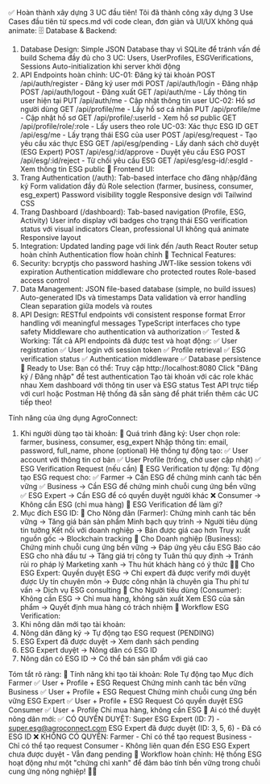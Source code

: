 ✅ Hoàn thành xây dựng 3 UC đầu tiên!
Tôi đã thành công xây dựng 3 Use Cases đầu tiên từ specs.md với code clean, đơn giản và UI/UX không quá animate:
🗄️ Database & Backend:
1. Database Design:
Simple JSON Database thay vì SQLite để tránh vấn đề build
Schema đầy đủ cho 3 UC: Users, UserProfiles, ESGVerifications, Sessions
Auto-initialization khi server khởi động
2. API Endpoints hoàn chỉnh:
UC-01: Đăng ký tài khoản
POST /api/auth/register - Đăng ký user mới
POST /api/auth/login - Đăng nhập
POST /api/auth/logout - Đăng xuất
GET /api/auth/me - Lấy thông tin user hiện tại
PUT /api/auth/me - Cập nhật thông tin user
UC-02: Hồ sơ người dùng
GET /api/profile/me - Lấy hồ sơ cá nhân
PUT /api/profile/me - Cập nhật hồ sơ
GET /api/profile/:userId - Xem hồ sơ public
GET /api/profile/role/:role - Lấy users theo role
UC-03: Xác thực ESG ID
GET /api/esg/me - Lấy trạng thái ESG của user
POST /api/esg/request - Tạo yêu cầu xác thực ESG
GET /api/esg/pending - Lấy danh sách chờ duyệt (ESG Expert)
POST /api/esg/:id/approve - Duyệt yêu cầu ESG
POST /api/esg/:id/reject - Từ chối yêu cầu ESG
GET /api/esg/esg-id/:esgId - Xem thông tin ESG public
🎨 Frontend UI:
1. Trang Authentication (/auth):
Tab-based interface cho đăng nhập/đăng ký
Form validation đầy đủ
Role selection (farmer, business, consumer, esg_expert)
Password visibility toggle
Responsive design với Tailwind CSS
2. Trang Dashboard (/dashboard):
Tab-based navigation (Profile, ESG, Activity)
User info display với badges cho trạng thái
ESG verification status với visual indicators
Clean, professional UI không quá animate
Responsive layout
3. Integration:
Updated landing page với link đến /auth
React Router setup hoàn chỉnh
Authentication flow hoàn chỉnh
🔧 Technical Features:
1. Security:
bcryptjs cho password hashing
JWT-like session tokens với expiration
Authentication middleware cho protected routes
Role-based access control
2. Data Management:
JSON file-based database (simple, no build issues)
Auto-generated IDs và timestamps
Data validation và error handling
Clean separation giữa models và routes
3. API Design:
RESTful endpoints với consistent response format
Error handling với meaningful messages
TypeScript interfaces cho type safety
Middleware cho authentication và authorization
✅ Tested & Working:
Tất cả API endpoints đã được test và hoạt động:
✅ User registration
✅ User login với session token
✅ Profile retrieval
✅ ESG verification status
✅ Authentication middleware
✅ Database persistence
🚀 Ready to Use:
Bạn có thể:
Truy cập http://localhost:8080
Click "Đăng ký / Đăng nhập" để test authentication
Tạo tài khoản với các role khác nhau
Xem dashboard với thông tin user và ESG status
Test API trực tiếp với curl hoặc Postman
Hệ thống đã sẵn sàng để phát triển thêm các UC tiếp theo!





 Tính năng của ứng dụng AgroConnect:
1. Khi người dùng tạo tài khoản:
📝 Quá trình đăng ký:
User chọn role: farmer, business, consumer, esg_expert
Nhập thông tin: email, password, full_name, phone (optional)
Hệ thống tự động tạo:
✅ User account với thông tin cơ bản
✅ User Profile (trống, chờ user cập nhật)
✅ ESG Verification Request (nếu cần)
🔄 ESG Verification tự động:
Tự động tạo ESG request cho:
✅ Farmer → Cần ESG để chứng minh canh tác bền vững
✅ Business → Cần ESG để chứng minh chuỗi cung ứng bền vững
✅ ESG Expert → Cần ESG để có quyền duyệt người khác
❌ Consumer → Không cần ESG (chỉ mua hàng)
🎯 ESG Verification để làm gì?
1. Mục đích ESG ID:
🌱 Cho Nông dân (Farmer):
Chứng minh canh tác bền vững → Tăng giá bán sản phẩm
Minh bạch quy trình → Người tiêu dùng tin tưởng
Kết nối với doanh nghiệp → Bán được giá cao hơn
Truy xuất nguồn gốc → Blockchain tracking
🏢 Cho Doanh nghiệp (Business):
Chứng minh chuỗi cung ứng bền vững → Đáp ứng yêu cầu ESG
Báo cáo ESG cho nhà đầu tư → Tăng giá trị công ty
Tuân thủ quy định → Tránh rủi ro pháp lý
Marketing xanh → Thu hút khách hàng có ý thức
👨‍💼 Cho ESG Expert:
Quyền duyệt ESG → Chỉ expert đã được verify mới duyệt được
Uy tín chuyên môn → Được công nhận là chuyên gia
Thu phí tư vấn → Dịch vụ ESG consulting
🛒 Cho Người tiêu dùng (Consumer):
Không cần ESG → Chỉ mua hàng, không sản xuất
Xem ESG của sản phẩm → Quyết định mua hàng có trách nhiệm
🔄 Workflow ESG Verification:
2. Khi nông dân mới tạo tài khoản:
1. Nông dân đăng ký → Tự động tạo ESG request (PENDING)
2. ESG Expert đã được duyệt → Xem danh sách pending
3. ESG Expert duyệt → Nông dân có ESG ID
4. Nông dân có ESG ID → Có thể bán sản phẩm với giá cao


 Tóm tắt rõ ràng:
🎯 Tính năng khi tạo tài khoản:
Role	Tự động tạo	Mục đích
Farmer	✅ User + Profile + ESG Request	Chứng minh canh tác bền vững
Business	✅ User + Profile + ESG Request	Chứng minh chuỗi cung ứng bền vững
ESG Expert	✅ User + Profile + ESG Request	Có quyền duyệt ESG
Consumer	✅ User + Profile	Chỉ mua hàng, không cần ESG
🔐 Ai có thể duyệt nông dân mới:
✅ CÓ QUYỀN DUYỆT:
Super ESG Expert (ID: 7) - super.esg@agroconnect.com
ESG Expert đã được duyệt (ID: 3, 5, 6) - Đã có ESG ID
❌ KHÔNG CÓ QUYỀN:
Farmer - Chỉ có thể tạo request
Business - Chỉ có thể tạo request
Consumer - Không liên quan đến ESG
ESG Expert chưa được duyệt - Vẫn đang pending
🔄 Workflow hoàn chỉnh:
Hệ thống ESG hoạt động như một "chứng chỉ xanh" để đảm bảo tính bền vững trong chuỗi cung ứng nông nghiệp! 🌱✨